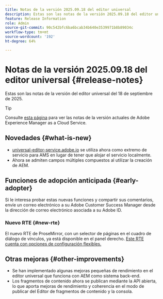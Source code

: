 ```yaml
---
title: Notas de la versión 2025.09.18 del editor universal
description: Estas son las notas de la versión 2025.09.18 del editor universal.
feature: Release Information
role: Admin
source-git-commit: 90c542bfc6ba6bcab34b640e3539971b8b89034c
workflow-type: tm+mt
source-wordcount: '192'
ht-degree: 64%

---
```



# Notas de la versión 2025.09.18 del editor universal {#release-notes}

Estas son las notas de la versión del editor universal del 18 de septiembre de 2025.

>[!TIP]
>
>Consulte [esta página](/help/release-notes/release-notes-cloud/release-notes-current.md) para ver las notas de la versión actuales de Adobe Experience Manager as a Cloud Service.

## Novedades {#what-is-new}

* [universal-editor-service.adobe.io](http://universal-editor-service.adobe.io/) se utiliza ahora como extremo de servicio para AMS en lugar de tener que alojar el servicio localmente.
* Ahora se admiten campos múltiples compuestos al utilizar la creación de AEM.

## Funciones de adopción anticipada {#early-adopter}

Si le interesa probar estas nuevas funciones y compartir sus comentarios, envíe un correo electrónico a su Adobe Customer Success Manager desde la dirección de correo electrónico asociada a su Adobe ID.

### Nuevo RTE {#new-rte}

El nuevo RTE de ProseMirror, con un selector de páginas en el cuadro de diálogo de vínculos, ya está disponible en el panel derecho. [Este RTE cuenta con opciones de configuración flexibles.](/help/implementing/universal-editor/configure-rte.md)

## Otras mejoras {#other-improvements}

* Se han implementado algunas mejoras pequeñas de rendimiento en el editor universal que funciona con AEM como sistema back-end.
* Los fragmentos de contenido ahora se publican mediante la API abierta, lo que aporta mejoras de rendimiento y coherencia en el modo de publicar del Editor de fragmentos de contenido y la consola.
